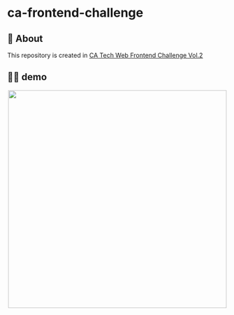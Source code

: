 <h1>ca-frontend-challenge</h1>

<h2> 💬 About</h2>

<p>This repository is created in <a href='https://www.cyberagent.co.jp/careers/students/event/detail/id=23771'>CA Tech Web Frontend Challenge Vol.2</a></p>

<h2>💁‍♂️ demo</h2>
<p align="center"><img src="https://user-images.githubusercontent.com/36298285/70893605-bd9d2b80-202e-11ea-806e-452f5f051a30.gif" height="500px" /></p>
